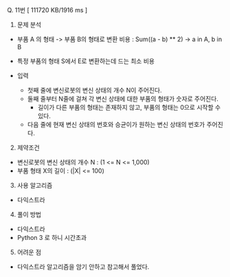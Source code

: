 Q. 11번 [ 111720 KB/1916 ms ]

1. 문제 분석
- 부품 A 의 형태 -> 부품 B의 형태로 변환 비용 : Sum((a - b) ** 2) -> a in A, b in B
- 특정 부품의 형태 S에서 E로 변환하는데 드는 최소 비용

- 입력
  - 첫째 줄에 변신로봇의 변신 상태의 개수 N이 주어진다.
  - 둘째 줄부터 N줄에 걸쳐 각 변신 상태에 대한 부품의 형태가 숫자로 주어진다.
    - 길이가 다른 부품의 형태는 존재하지 않고, 부품의 형태는 0으로 시작할 수 있다.
  - 다음 줄에 현재 변신 상태의 번호와 승균이가 원하는 변신 상태의 번호가 주어진다.

2. 제약조건
- 변신로봇의 변신 상태의 개수 N : (1 <= N <= 1,000)
- 부품 형태 X의 길이 : (|X| <= 100)

3. 사용 알고리즘
- 다익스트라

4. 풀이 방법
- 다익스트라
- Python 3 로 하니 시간초과

5. 어려운 점
- 다익스트라 알고리즘을 암기 안하고 참고해서 풀었다.